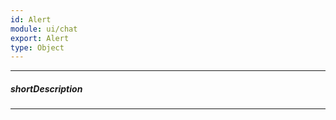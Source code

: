 ```yaml
---
id: Alert
module: ui/chat
export: Alert
type: Object
---
```

---
##### shortDescription
<!-- Description goes here -->

---
<!-- Description goes here -->